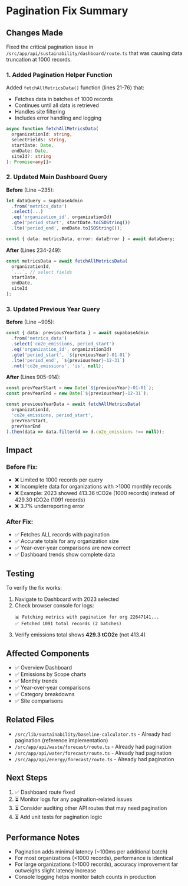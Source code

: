 # Pagination Fix Summary

## Changes Made

Fixed the critical pagination issue in `/src/app/api/sustainability/dashboard/route.ts` that was causing data truncation at 1000 records.

### 1. Added Pagination Helper Function

Added `fetchAllMetricsData()` function (lines 21-76) that:
- Fetches data in batches of 1000 records
- Continues until all data is retrieved
- Handles site filtering
- Includes error handling and logging

```typescript
async function fetchAllMetricsData(
  organizationId: string,
  selectFields: string,
  startDate: Date,
  endDate: Date,
  siteId?: string
): Promise<any[]>
```

### 2. Updated Main Dashboard Query

**Before** (Line ~235):
```typescript
let dataQuery = supabaseAdmin
  .from('metrics_data')
  .select(...)
  .eq('organization_id', organizationId)
  .gte('period_start', startDate.toISOString())
  .lte('period_end', endDate.toISOString());

const { data: metricsData, error: dataError } = await dataQuery;
```

**After** (Lines 234-249):
```typescript
const metricsData = await fetchAllMetricsData(
  organizationId,
  `...`, // select fields
  startDate,
  endDate,
  siteId
);
```

### 3. Updated Previous Year Query

**Before** (Line ~905):
```typescript
const { data: previousYearData } = await supabaseAdmin
  .from('metrics_data')
  .select('co2e_emissions, period_start')
  .eq('organization_id', organizationId)
  .gte('period_start', `${previousYear}-01-01`)
  .lte('period_end', `${previousYear}-12-31`)
  .not('co2e_emissions', 'is', null);
```

**After** (Lines 905-914):
```typescript
const prevYearStart = new Date(`${previousYear}-01-01`);
const prevYearEnd = new Date(`${previousYear}-12-31`);

const previousYearData = await fetchAllMetricsData(
  organizationId,
  'co2e_emissions, period_start',
  prevYearStart,
  prevYearEnd
).then(data => data.filter(d => d.co2e_emissions !== null));
```

## Impact

### Before Fix:
- ❌ Limited to 1000 records per query
- ❌ Incomplete data for organizations with >1000 monthly records
- ❌ Example: 2023 showed 413.36 tCO2e (1000 records) instead of 429.30 tCO2e (1091 records)
- ❌ 3.7% underreporting error

### After Fix:
- ✅ Fetches ALL records with pagination
- ✅ Accurate totals for any organization size
- ✅ Year-over-year comparisons are now correct
- ✅ Dashboard trends show complete data

## Testing

To verify the fix works:

1. Navigate to Dashboard with 2023 selected
2. Check browser console for logs:
   ```
   📊 Fetching metrics with pagination for org 22647141...
   ✅ Fetched 1091 total records (2 batches)
   ```
3. Verify emissions total shows **429.3 tCO2e** (not 413.4)

## Affected Components

- ✅ Overview Dashboard
- ✅ Emissions by Scope charts
- ✅ Monthly trends
- ✅ Year-over-year comparisons
- ✅ Category breakdowns
- ✅ Site comparisons

## Related Files

- `/src/lib/sustainability/baseline-calculator.ts` - Already had pagination (reference implementation)
- `/src/app/api/waste/forecast/route.ts` - Already had pagination
- `/src/app/api/water/forecast/route.ts` - Already had pagination
- `/src/app/api/energy/forecast/route.ts` - Already had pagination

## Next Steps

1. ✅ Dashboard route fixed
2. ⏳ Monitor logs for any pagination-related issues
3. ⏳ Consider auditing other API routes that may need pagination
4. ⏳ Add unit tests for pagination logic

## Performance Notes

- Pagination adds minimal latency (~100ms per additional batch)
- For most organizations (<1000 records), performance is identical
- For large organizations (>1000 records), accuracy improvement far outweighs slight latency increase
- Console logging helps monitor batch counts in production
